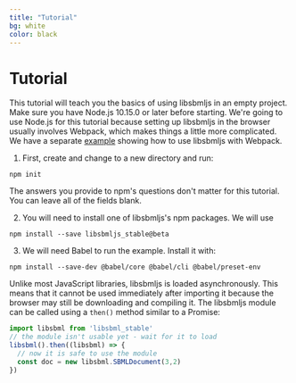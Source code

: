 ```yaml
---
title: "Tutorial"
bg: white
color: black
---
```


# Tutorial

This tutorial will teach you the basics of using libsbmljs in an empty project. Make sure you have Node.js 10.15.0 or later before starting.
We're going to use Node.js for this tutorial because setting up libsbmljs in the browser usually involves Webpack, which makes things a little more complicated. We have a separate [example](https://github.com/libsbmljs/examples) showing how to use libsbmljs with Webpack.

1. First, create and change to a new directory and run:

```
npm init
```

The answers you provide to npm's questions don't matter for this tutorial. You can leave all of the fields blank.

2. You will need to install one of libsbmljs's npm packages. We will use

```
npm install --save libsbmljs_stable@beta
```

3. We will need Babel to run the example. Install it with:

```
npm install --save-dev @babel/core @babel/cli @babel/preset-env
```

Unlike most JavaScript libraries, libsbmljs is loaded asynchronously.
This means that it cannot be used immediately after importing it
because the browser may still be downloading and compiling it.
The libsbmljs module can be called using a `then()` method similar to a Promise:
```javascript
import libsbml from 'libsbml_stable'
// the module isn't usable yet - wait for it to load
libsbml().then((libsbml) => {
  // now it is safe to use the module
  const doc = new libsbml.SBMLDocument(3,2)
})
```
